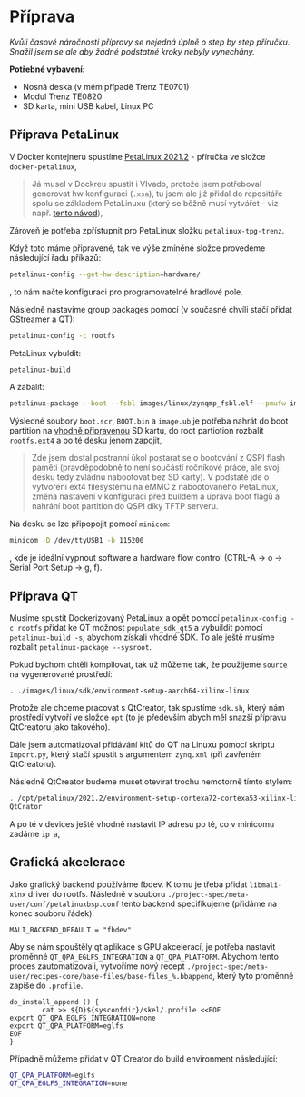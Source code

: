 # Příprava

*Kvůli časové náročnosti přípravy se nejedná úplně o step by step příručku. Snažil jsem se ale aby žádné podstatné kroky nebyly vynechány.*

**Potřebné vybavení:**

* Nosná deska (v mém případě Trenz TE0701)
* Modul Trenz TE0820
* SD karta, mini USB kabel, Linux PC

## Příprava PetaLinux

V Docker kontejneru spustíme [PetaLinux 2021.2](https://www.xilinx.com/support/download/index.html/content/xilinx/en/downloadNav/embedded-design-tools.html) - příručka ve složce `docker-petalinux`,

> Já musel v Dockreu spustit i VIvado, protože jsem potřeboval generovat hw konfiguraci (`.xsa`), tu jsem ale již přidal do repositáře spolu se základem PetaLinuxu (který se běžně musí vytvářet - viz např. [tento návod](https://www.instructables.com/Getting-Started-With-PetaLinux/)),

Zároveň je potřeba zpřístupnit pro PetaLinux složku `petalinux-tpg-trenz`.

Když toto máme připravené, tak ve výše zmíněné složce provedeme následující řadu příkazů:

```bash
petalinux-config --get-hw-description=hardware/
```

, to nám načte konfiguraci pro programovatelné hradlové pole.

Následně nastavíme group packages pomocí (v současné chvíli stačí přidat GStreamer a QT):

```bash
petalinux-config -c rootfs
```

PetaLinux vybuldit:

```bash
petalinux-build
```

A zabalit:

```bash
petalinux-package --boot --fsbl images/linux/zynqmp_fsbl.elf --pmufw images/linux/pmufw.elf --atf images/linux/bl31.elf --u-boot images/linux/u-boot.elf --fpga images/linux/system.bit --force
```

Výsledné soubory `boot.scr`, `BOOT.bin` a `image.ub` je potřeba nahrát do boot partition na [vhodně připravenou](https://xilinx-wiki.atlassian.net/wiki/spaces/A/pages/18842385/How+to+format+SD+card+for+SD+boot) SD kartu, do root partiotion rozbalit `rootfs.ext4` a po té desku jenom zapojit,

> Zde jsem dostal postranní úkol postarat se o bootování z QSPI flash paměti (pravděpodobně to není součástí ročníkové práce, ale svoji desku tedy zvládnu nabootovat bez SD karty). V podstatě jde o vytvoření ext4 filesystému na eMMC z nabootovaného PetaLinux, změna nastavení v konfiguraci před buildem a úprava boot flagů a nahrání boot partition do QSPI díky TFTP serveru.

Na desku se lze připopojit pomocí `minicom`:

```bash
minicom -D /dev/ttyUSB1 -b 115200
```

, kde je ideální vypnout software a hardware flow control (CTRL-A -> o -> Serial Port Setup -> g, f).

## Příprava QT

Musíme spustit Dockerizovaný PetaLinux a opět pomocí `petalinux-config -c rootfs` přidat ke QT možnost `populate_sdk_qt5` a vybuildit pomocí `petalinux-build -s`, abychom získali vhodné SDK. To ale ještě musíme rozbalit `petalinux-package --sysroot`.

Pokud bychom chtěli kompilovat, tak už můžeme tak, že použijeme `source` na vygenerované prostředí:

```
. ./images/linux/sdk/environment-setup-aarch64-xilinx-linux
```

Protože ale chceme pracovat s QtCreator, tak spustíme `sdk.sh`, který nám prostředí vytvoří ve složce `opt` (to je především abych měl snazší přípravu QtCreatoru jako takového).

Dále jsem automatizoval přidávání kitů do QT na Linuxu pomocí skriptu `Import.py`, který stačí spustit s argumentem `zynq.xml` (při zavřeném QtCreatoru).

Následně QtCreator budeme muset otevírat trochu nemotorně tímto stylem:

```bash
. /opt/petalinux/2021.2/environment-setup-cortexa72-cortexa53-xilinx-linux
QtCrator
```

A po té v devices ještě vhodně nastavit IP adresu po té, co v minicomu zadáme `ip a`,

## Grafická akcelerace

Jako grafický backend používáme fbdev. K tomu je třeba přidat `libmali-xlnx` driver do rootfs. Následně v souboru `./project-spec/meta-user/conf/petalinuxbsp.conf` tento backend specifikujeme (přidáme na konec souboru řádek).

```
MALI_BACKEND_DEFAULT = "fbdev"
```

Aby se nám spouštěly qt aplikace s GPU akcelerací, je potřeba nastavit proměnné `QT_QPA_EGLFS_INTEGRATION` a `QT_QPA_PLATFORM`. Abychom tento proces zautomatizovali, vytvoříme nový recept `./project-spec/meta-user/recipes-core/base-files/base-files_%.bbappend`, který tyto proměnné zapíše do `.profile`.

```
do_install_append () {
        cat >> ${D}${sysconfdir}/skel/.profile <<EOF
export QT_QPA_EGLFS_INTEGRATION=none
export QT_QPA_PLATFORM=eglfs
EOF
}
```

Případně můžeme přidat v QT Creator do build environment následující:

```bash
QT_QPA_PLATFORM=eglfs
QT_QPA_EGLFS_INTEGRATION=none
```

